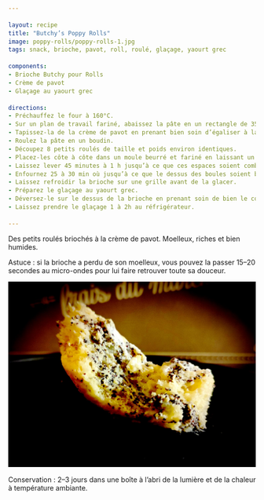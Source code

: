 ```yaml
---

layout: recipe
title: "Butchy’s Poppy Rolls"
image: poppy-rolls/poppy-rolls-1.jpg
tags: snack, brioche, pavot, roll, roulé, glaçage, yaourt grec

components: 
- Brioche Butchy pour Rolls
- Crème de pavot
- Glaçage au yaourt grec

directions:
- Préchauffez le four à 160°C.
- Sur un plan de travail fariné, abaissez la pâte en un rectangle de 35 cm sur 25 environ.
- Tapissez-la de la crème de pavot en prenant bien soin d’égaliser à la spatule, et de laisser un espace des 4 côtés.
- Roulez la pâte en un boudin.
- Découpez 8 petits roulés de taille et poids environ identiques. 
- Placez-les côte à côte dans un moule beurré et fariné en laissant un peu d’espace. 
- Laissez lever 45 minutes à 1 h jusqu’à ce que ces espaces soient comblés.
- Enfournez 25 à 30 min où jusqu’à ce que le dessus des boules soient bien dorés.
- Laissez refroidir la brioche sur une grille avant de la glacer.
- Préparez le glaçage au yaourt grec.
- Déversez-le sur le dessus de la brioche en prenant soin de bien le couvrir à l’aide d’une spatule.
- Laissez prendre le glaçage 1 à 2h au réfrigérateur.

---
```


Des petits roulés briochés à la crème de pavot. Moelleux, riches et bien humides.

Astuce&nbsp;: si la brioche a perdu de son moelleux, vous pouvez la passer 15–20 secondes au micro-ondes pour lui faire retrouver toute sa douceur.

![Des roulés avec une crème de pavot, par contre il ne faudra pas faire de test toxicologique après en avoir mangé.](../images/poppy-rolls/poppy-rolls-2.jpg)

Conservation&nbsp;: 2–3 jours dans une boîte à l’abri de la lumière et de la chaleur à température ambiante.